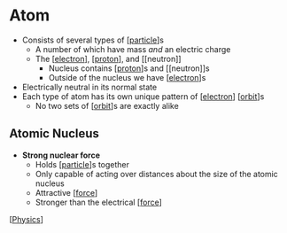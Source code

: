 # Atom

- Consists of several types of [[particle]]s
  - A number of which have mass _and_ an electric charge
  - The [[electron]], [[proton]], and [[neutron]]
    - Nucleus contains [[proton]]s and [[neutron]]s
    - Outside of the nucleus we have [[electron]]s
- Electrically neutral in its normal state
- Each type of atom has its own unique pattern of [[electron]] [[orbit]]s
  - No two sets of [[orbit]]s are exactly alike

## Atomic Nucleus

- **Strong nuclear force**
  - Holds [[particle]]s together
  - Only capable of acting over distances about the size of the atomic nucleus
  - Attractive [[force]]
  - Stronger than the electrical [[force]]

[[Physics]]

[//begin]: # "Autogenerated link references for markdown compatibility"
[particle]: particle "Particle"
[electron]: electron "Electron"
[proton]: proton "Proton"
[proton]: proton "Proton"
[electron]: electron "Electron"
[electron]: electron "Electron"
[orbit]: orbit "Orbit"
[orbit]: orbit "Orbit"
[particle]: particle "Particle"
[force]: force "Force"
[force]: force "Force"
[Physics]: physics "Physics"
[//end]: # "Autogenerated link references"